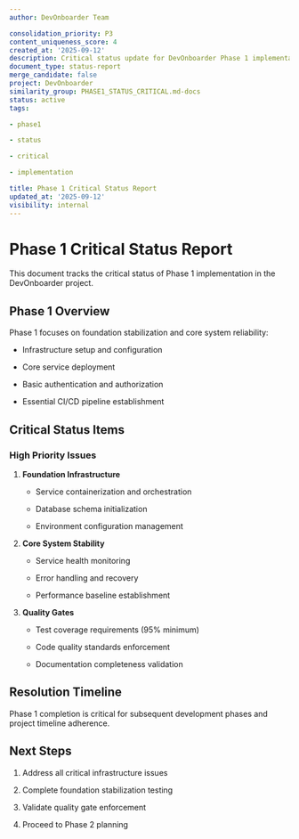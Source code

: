 ```yaml
---
author: DevOnboarder Team

consolidation_priority: P3
content_uniqueness_score: 4
created_at: '2025-09-12'
description: Critical status update for DevOnboarder Phase 1 implementation
document_type: status-report
merge_candidate: false
project: DevOnboarder
similarity_group: PHASE1_STATUS_CRITICAL.md-docs
status: active
tags:

- phase1

- status

- critical

- implementation

title: Phase 1 Critical Status Report
updated_at: '2025-09-12'
visibility: internal
---
```


# Phase 1 Critical Status Report

This document tracks the critical status of Phase 1 implementation in the DevOnboarder project.

## Phase 1 Overview

Phase 1 focuses on foundation stabilization and core system reliability:

- Infrastructure setup and configuration

- Core service deployment

- Basic authentication and authorization

- Essential CI/CD pipeline establishment

## Critical Status Items

### High Priority Issues

1. **Foundation Infrastructure**

   - Service containerization and orchestration

   - Database schema initialization

   - Environment configuration management

2. **Core System Stability**

   - Service health monitoring

   - Error handling and recovery

   - Performance baseline establishment

3. **Quality Gates**

   - Test coverage requirements (95% minimum)

   - Code quality standards enforcement

   - Documentation completeness validation

## Resolution Timeline

Phase 1 completion is critical for subsequent development phases and project timeline adherence.

## Next Steps

1. Address all critical infrastructure issues

2. Complete foundation stabilization testing

3. Validate quality gate enforcement

4. Proceed to Phase 2 planning
